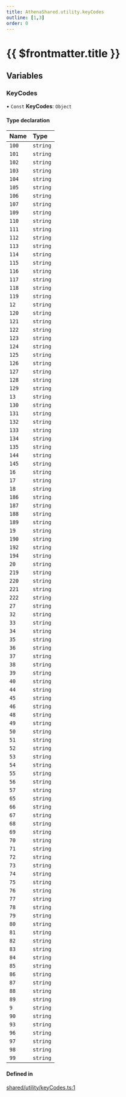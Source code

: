 ```yaml
---
title: AthenaShared.utility.keyCodes
outline: [1,3]
order: 0
---
```


# {{ $frontmatter.title }}


## Variables

### KeyCodes

• `Const` **KeyCodes**: `Object`

#### Type declaration

| Name | Type |
| :------ | :------ |
| `100` | `string` |
| `101` | `string` |
| `102` | `string` |
| `103` | `string` |
| `104` | `string` |
| `105` | `string` |
| `106` | `string` |
| `107` | `string` |
| `109` | `string` |
| `110` | `string` |
| `111` | `string` |
| `112` | `string` |
| `113` | `string` |
| `114` | `string` |
| `115` | `string` |
| `116` | `string` |
| `117` | `string` |
| `118` | `string` |
| `119` | `string` |
| `12` | `string` |
| `120` | `string` |
| `121` | `string` |
| `122` | `string` |
| `123` | `string` |
| `124` | `string` |
| `125` | `string` |
| `126` | `string` |
| `127` | `string` |
| `128` | `string` |
| `129` | `string` |
| `13` | `string` |
| `130` | `string` |
| `131` | `string` |
| `132` | `string` |
| `133` | `string` |
| `134` | `string` |
| `135` | `string` |
| `144` | `string` |
| `145` | `string` |
| `16` | `string` |
| `17` | `string` |
| `18` | `string` |
| `186` | `string` |
| `187` | `string` |
| `188` | `string` |
| `189` | `string` |
| `19` | `string` |
| `190` | `string` |
| `192` | `string` |
| `194` | `string` |
| `20` | `string` |
| `219` | `string` |
| `220` | `string` |
| `221` | `string` |
| `222` | `string` |
| `27` | `string` |
| `32` | `string` |
| `33` | `string` |
| `34` | `string` |
| `35` | `string` |
| `36` | `string` |
| `37` | `string` |
| `38` | `string` |
| `39` | `string` |
| `40` | `string` |
| `44` | `string` |
| `45` | `string` |
| `46` | `string` |
| `48` | `string` |
| `49` | `string` |
| `50` | `string` |
| `51` | `string` |
| `52` | `string` |
| `53` | `string` |
| `54` | `string` |
| `55` | `string` |
| `56` | `string` |
| `57` | `string` |
| `65` | `string` |
| `66` | `string` |
| `67` | `string` |
| `68` | `string` |
| `69` | `string` |
| `70` | `string` |
| `71` | `string` |
| `72` | `string` |
| `73` | `string` |
| `74` | `string` |
| `75` | `string` |
| `76` | `string` |
| `77` | `string` |
| `78` | `string` |
| `79` | `string` |
| `80` | `string` |
| `81` | `string` |
| `82` | `string` |
| `83` | `string` |
| `84` | `string` |
| `85` | `string` |
| `86` | `string` |
| `87` | `string` |
| `88` | `string` |
| `89` | `string` |
| `9` | `string` |
| `90` | `string` |
| `93` | `string` |
| `96` | `string` |
| `97` | `string` |
| `98` | `string` |
| `99` | `string` |

#### Defined in

[shared/utility/keyCodes.ts:1](https://github.com/Stuyk/altv-athena/blob/27ff03a/src/core/shared/utility/keyCodes.ts#L1)
